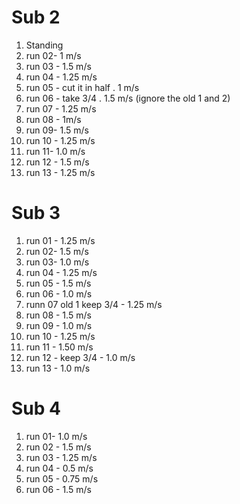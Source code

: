 # Sub 2
1. Standing
2. run 02- 1 m/s
3. run 03 - 1.5 m/s
4. run 04 - 1.25 m/s
5. run 05 -  cut it in half . 1 m/s
6. run 06 - take 3/4 . 1.5 m/s (ignore the old 1 and 2)
7. run 07 - 1.25 m/s
8. run 08 - 1m/s
9. run 09- 1.5 m/s
10. run 10 - 1.25 m/s
11. run 11- 1.0 m/s
12. run 12 - 1.5 m/s
13. run 13 - 1.25 m/s


# Sub 3
1. run 01 - 1.25 m/s
2. run 02- 1.5 m/s
3. run 03- 1.0 m/s
4. run 04 - 1.25 m/s
5. run 05 - 1.5 m/s
6. run 06 - 1.0 m/s
7. runn 07 old 1 keep 3/4 - 1.25 m/s
8. run 08 - 1.5 m/s
9. run 09 - 1.0 m/s
10. run 10 - 1.25 m/s
11. run 11 - 1.50 m/s
12. run 12 - keep 3/4 - 1.0 m/s
13. run 13 - 1.0 m/s 

# Sub 4

1. run 01- 1.0 m/s
2. run 02 - 1.5 m/s
3. run 03 - 1.25 m/s
4. run 04 - 0.5 m/s
5. run 05 - 0.75 m/s
6. run 06 - 1.5 m/s